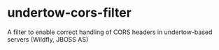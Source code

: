 # undertow-cors-filter
A filter to enable correct handling of CORS headers in undertow-based servers (Wildfly, JBOSS AS)
